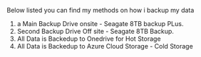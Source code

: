 Below listed you can find my methods on how i backup my data

1) a Main Backup  Drive onsite - Seagate 8TB backup PLus.
2) Second Backup Drive Off site - Seagate 8TB Backup.
3) All Data is Backedup to Onedrive for Hot Storage
4) All Data is Backedup to Azure Cloud Storage - Cold Storage

